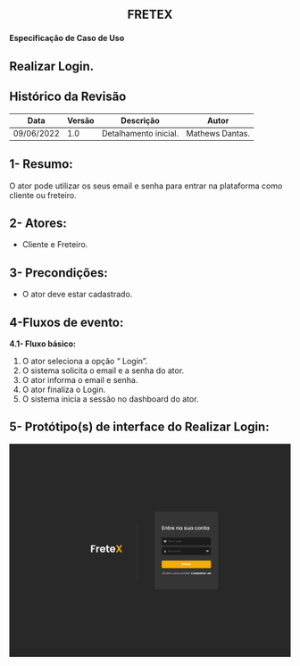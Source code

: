 
## <p align="center"> FRETEX </p>

**Especificação de Caso de Uso** 

## Realizar Login.

## Histórico da Revisão 



|**Data** |**Versão** |**Descrição** |**Autor** |
| - | - | - | - |
|09/06/2022 |1.0 |Detalhamento inicial. |Mathews Dantas. |

## 1- Resumo: 

 O ator pode utilizar os seus email e senha para entrar na plataforma como cliente ou freteiro.

## 2- Atores:
 - Cliente e Freteiro.

## 3- Precondições: 

 - O ator deve estar cadastrado. 

## 4-Fluxos de evento: 
**4.1-  Fluxo básico:** 

1. O ator seleciona a opção “ Login”.
2. O sistema solicita o email e a senha do ator.
3. O ator informa o email e senha.
4. O ator finaliza o Login.
5. O sistema inicia a sessão no dashboard do ator.


## 5- Protótipo(s) de interface do Realizar Login:

![](./interfaces/realizarLogin.png)

